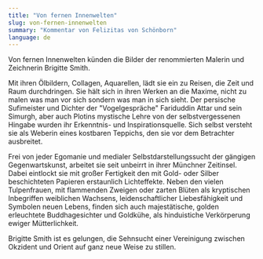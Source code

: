 ```yaml
---
title: "Von fernen Innenwelten"
slug: von-fernen-innenwelten
summary: "Kommentar von Felizitas von Schönborn"
language: de
---
```


Von fernen Innenwelten künden die Bilder der renommierten Malerin und Zeichnerin Brigitte Smith.

Mit ihren Ölbildern, Collagen, Aquarellen, lädt sie ein zu Reisen, die Zeit und Raum durchdringen. Sie hält sich in ihren Werken an die Maxime, nicht zu malen was man vor sich sondern was man in sich sieht. Der persische Sufimeister und Dichter der "Vogelgespräche" Fariduddin Attar und sein Simurgh, aber auch Plotins mystische Lehre von der selbstvergessenen Hingabe wurden ihr Erkenntnis- und Inspirationsquelle. Sich selbst versteht sie als Weberin eines kostbaren Teppichs, den sie vor dem Betrachter ausbreitet.

Frei von jeder Egomanie und medialer Selbstdarstellungssucht der gängigen Gegenwartskunst, arbeitet sie seit unbeirrt in ihrer Münchner Zeitinsel. Dabei eintlockt sie mit großer Fertigkeit den mit Gold- oder Silber beschichteten Papieren erstaunlich Lichteffekte. Neben den vielen Tulpenfrauen, mit flammenden Zweigen oder zarten Blüten als kryptischen Inbegriffen weiblichen Wachsens, leidenschaftlicher Liebesfähigkeit und Symbolen neuen Lebens, finden sich auch majestätische, golden erleuchtete Buddhagesichter und Goldkühe, als hinduistiche Verkörperung ewiger Mütterlichkeit.

Brigitte Smith ist es gelungen, die Sehnsucht einer Vereinigung zwischen Okzident und Orient auf ganz neue Weise zu stillen.
